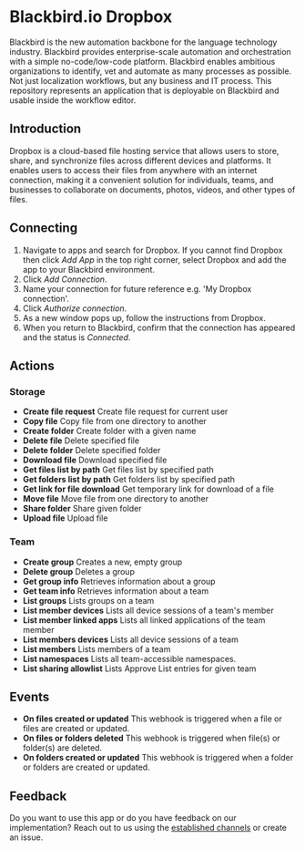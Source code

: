 # Blackbird.io Dropbox

Blackbird is the new automation backbone for the language technology industry. Blackbird provides enterprise-scale automation and orchestration with a simple no-code/low-code platform. Blackbird enables ambitious organizations to identify, vet and automate as many processes as possible. Not just localization workflows, but any business and IT process. This repository represents an application that is deployable on Blackbird and usable inside the workflow editor.

## Introduction

<!-- begin docs -->

Dropbox is a cloud-based file hosting service that allows users to store, share, and synchronize files across different devices and platforms. It enables users to access their files from anywhere with an internet connection, making it a convenient solution for individuals, teams, and businesses to collaborate on documents, photos, videos, and other types of files.

## Connecting

1. Navigate to apps and search for Dropbox. If you cannot find Dropbox then click _Add App_ in the top right corner, select Dropbox and add the app to your Blackbird environment.
2. Click _Add Connection_.
3. Name your connection for future reference e.g. 'My Dropbox connection'.
4. Click _Authorize connection_.
5. As a new window pops up, follow the instructions from Dropbox.
6. When you return to Blackbird, confirm that the connection has appeared and the status is _Connected_.

## Actions

### Storage

- **Create file request** Create file request for current user
- **Copy file** Copy file from one directory to another
- **Create folder** Create folder with a given name
- **Delete file** Delete specified file
- **Delete folder** Delete specified folder
- **Download file** Download specified file
- **Get files list by path** Get files list by specified path
- **Get folders list by path** Get folders list by specified path
- **Get link for file download** Get temporary link for download of a file
- **Move file** Move file from one directory to another
- **Share folder** Share given folder
- **Upload file** Upload file

### Team

- **Create group** Creates a new, empty group
- **Delete group** Deletes a group
- **Get group info** Retrieves information about a group
- **Get team info** Retrieves information about a team
- **List groups** Lists groups on a team
- **List member devices** Lists all device sessions of a team's member
- **List member linked apps** Lists all linked applications of the team member
- **List members devices** Lists all device sessions of a team
- **List members** Lists members of a team
- **List namespaces** Lists all team-accessible namespaces.
- **List sharing allowlist** Lists Approve List entries for given team

## Events

- **On files created or updated** This webhook is triggered when a file or files are created or updated.
- **On files or folders deleted** This webhook is triggered when file(s) or folder(s) are deleted.
- **On folders created or updated** This webhook is triggered when a folder or folders are created or updated.

## Feedback

Do you want to use this app or do you have feedback on our implementation? Reach out to us using the [established channels](https://www.blackbird.io/) or create an issue.

<!-- end docs -->

